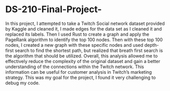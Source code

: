 # DS-210-Final-Project-

In this project, I attempted to take a Twitch Social network dataset provided by Kaggle and cleaned it, I made edges for the data set as I cleaned it and replaced its labels. Then I used Rust to create a graph and apply the PageRank algorithm to identify the top 100 nodes. Then with these top 100 nodes, I created a new graph with these specific nodes and used depth-first search to find the shortest path, but realized that breath first search is the algorithm that should be utilized. Overall, this analysis allowed me to effectively reduce the complexity of the original dataset and gain a better understanding of the connections within the Twitch network. This information can be useful for customer analysis in Twitch’s marketing strategy. This was my goal for the project, I found it very challenging to debug my code.  
